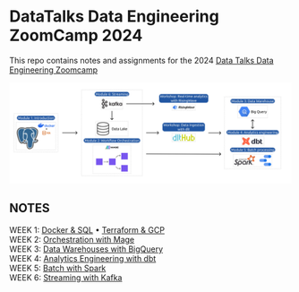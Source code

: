 # DataTalks Data Engineering ZoomCamp 2024 
This repo contains notes and assignments for the 2024 [Data Talks Data Engineering Zoomcamp](https://github.com/DataTalksClub/data-engineering-zoomcamp/tree/main)

<div align="center">
  <img src="./arch.jpg">
</div>

## NOTES 
WEEK 1:  [Docker & SQL](https://github.com/thecr7guy2/dezoomcamp-hw/tree/main/week1-docker) • [Terraform & GCP](https://github.com/thecr7guy2/dezoomcamp-hw/tree/main/week1-terraform) <br>
WEEK 2:  [Orchestration with Mage](https://github.com/thecr7guy2/dezoomcamp-hw/tree/main/week2-mage) <br>
WEEK 3:  [Data Warehouses with BigQuery](https://github.com/thecr7guy2/dezoomcamp-hw/tree/main/week3-dw) <br>
WEEK 4:  [Analytics Engineering with dbt](https://github.com/thecr7guy2/dezoomcamp-hw) <br>
WEEK 5:  [Batch with Spark](https://github.com/thecr7guy2/dezoomcamp-hw/) <br>
WEEK 6:  [Streaming with Kafka](https://github.com/thecr7guy2/dezoomcamp-hw/)
